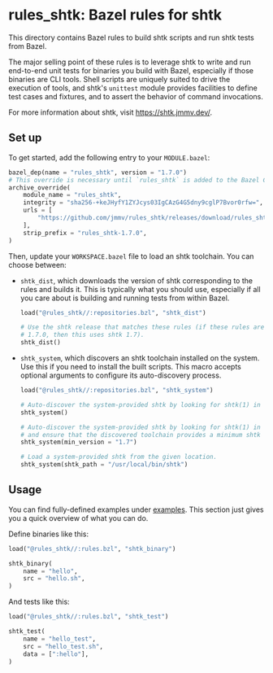 # rules\_shtk: Bazel rules for shtk

This directory contains Bazel rules to build shtk scripts and run shtk tests
from Bazel.

The major selling point of these rules is to leverage shtk to write and run
end-to-end unit tests for binaries you build with Bazel, especially if those
binaries are CLI tools.  Shell scripts are uniquely suited to drive the
execution of tools, and shtk's `unittest` module provides facilities to define
test cases and fixtures, and to assert the behavior of command invocations.

For more information about shtk, visit <https://shtk.jmmv.dev/>.

## Set up

To get started, add the following entry to your `MODULE.bazel`:

```python
bazel_dep(name = "rules_shtk", version = "1.7.0")
# This override is necessary until `rules_shtk` is added to the Bazel Central Registry.
archive_override(
    module_name = "rules_shtk",
    integrity = "sha256-+keJHyfY1ZYJcys03IgCAzG4G5dny9cglP7Bvor0rfw=",
    urls = [
        "https://github.com/jmmv/rules_shtk/releases/download/rules_shtk-1.7.0/rules_shtk-1.7.0.tar.gz",
    ],
    strip_prefix = "rules_shtk-1.7.0",
)
```

Then, update your `WORKSPACE.bazel` file to load an shtk toolchain.  You can
choose between:

*   `shtk_dist`, which downloads the version of shtk corresponding to the
    rules and builds it.  This is typically what you should use, especially if
    all you care about is building and running tests from within Bazel.

    ```python
    load("@rules_shtk//:repositories.bzl", "shtk_dist")

    # Use the shtk release that matches these rules (if these rules are version
    # 1.7.0, then this uses shtk 1.7).
    shtk_dist()
    ```

*   `shtk_system`, which discovers an shtk toolchain installed on the system.
    Use this if you need to install the built scripts.  This macro accepts
    optional arguments to configure its auto-discovery process.

    ```python
    load("@rules_shtk//:repositories.bzl", "shtk_system")

    # Auto-discover the system-provided shtk by looking for shtk(1) in the PATH.
    shtk_system()

    # Auto-discover the system-provided shtk by looking for shtk(1) in the PATH
    # and ensure that the discovered toolchain provides a minimum shtk version.
    shtk_system(min_version = "1.7")

    # Load a system-provided shtk from the given location.
    shtk_system(shtk_path = "/usr/local/bin/shtk")
    ```

## Usage

You can find fully-defined examples under [examples](examples).  This section
just gives you a quick overview of what you can do.

Define binaries like this:

```python
load("@rules_shtk//:rules.bzl", "shtk_binary")

shtk_binary(
    name = "hello",
    src = "hello.sh",
)
```

And tests like this:

```python
load("@rules_shtk//:rules.bzl", "shtk_test")

shtk_test(
    name = "hello_test",
    src = "hello_test.sh",
    data = [":hello"],
)
```
